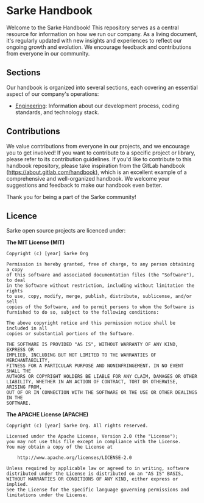 # Sarke Handbook
Welcome to the Sarke Handbook! This repository serves as a central resource for information on how we run our company. As a living document, it's regularly updated with new insights and experiences to reflect our ongoing growth and evolution. We encourage feedback and contributions from everyone in our community.

## Sections
Our handbook is organized into several sections, each covering an essential aspect of our company's operations:

- [Engineering](#engineering.md): Information about our development process, coding standards, and technology stack.

## Contributions
We value contributions from everyone in our projects, and we encourage you to get involved! If you want to contribute to a specific project or library, please refer to its contribution guidelines.
If you'd like to contribute to this handbook repository, please take inspiration from the GitLab handbook (https://about.gitlab.com/handbook), which is an excellent example of a comprehensive and well-organized handbook. We welcome your suggestions and feedback to make our handbook even better.

Thank you for being a part of the Sarke community!

## Licence
Sarke open source projects are licenced under:

**The MIT License (MIT)**
```
Copyright (c) [year] Sarke Org

Permission is hereby granted, free of charge, to any person obtaining a copy
of this software and associated documentation files (the "Software"), to deal
in the Software without restriction, including without limitation the rights
to use, copy, modify, merge, publish, distribute, sublicense, and/or sell
copies of the Software, and to permit persons to whom the Software is
furnished to do so, subject to the following conditions:

The above copyright notice and this permission notice shall be included in all
copies or substantial portions of the Software.

THE SOFTWARE IS PROVIDED "AS IS", WITHOUT WARRANTY OF ANY KIND, EXPRESS OR
IMPLIED, INCLUDING BUT NOT LIMITED TO THE WARRANTIES OF MERCHANTABILITY,
FITNESS FOR A PARTICULAR PURPOSE AND NONINFRINGEMENT. IN NO EVENT SHALL THE
AUTHORS OR COPYRIGHT HOLDERS BE LIABLE FOR ANY CLAIM, DAMAGES OR OTHER
LIABILITY, WHETHER IN AN ACTION OF CONTRACT, TORT OR OTHERWISE, ARISING FROM,
OUT OF OR IN CONNECTION WITH THE SOFTWARE OR THE USE OR OTHER DEALINGS IN THE
SOFTWARE.
```

**The APACHE License (APACHE)**
```
Copyright (c) [year] Sarke Org. All rights reserved.

Licensed under the Apache License, Version 2.0 (the "License");
you may not use this file except in compliance with the License.
You may obtain a copy of the License at

    http://www.apache.org/licenses/LICENSE-2.0

Unless required by applicable law or agreed to in writing, software
distributed under the License is distributed on an "AS IS" BASIS,
WITHOUT WARRANTIES OR CONDITIONS OF ANY KIND, either express or implied.
See the License for the specific language governing permissions and
limitations under the License.
```
